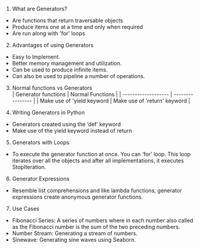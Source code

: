 1. What are Generators?
  * Are functions that return traversable objects
  * Produce items one at a time and only when required
  * Are run along with 'for' loops
  
  
2. Advantages of using Generators
  * Easy to Implement.
  * Better memory management and utilization.
  * Can be used to produce infinite items.
  * Can also be used to pipeline a number of operations.


3. Normal functions vs Generators\
  | Generator functions | Normal Functions |
  | ------------------- | ---------------- |
  | Make use of 'yield keyword | Make use of 'return' keyword |
  

4. Writing Generators in Python
  * Generators created using the ‘def’ keyword
  * Make use of the yield keyword instead of return


5. Generators with Loops
  * To execute the generator function at once. You can ‘for’ loop. This loop iterates over all the objects and after all implementations, it executes StopIteration.


6. Generator Expressions
  * Resemble list comprehensions and like lambda functions, generator expressions create anonymous generator functions.


7. Use Cases
  * Fibonacci Series: A series of numbers where in each number also called as the Fibonacci number is the sum of the two preceding numbers.
  * Number Stream: Generating a stream of numbers.
  * Sinewave: Generating sine waves using Seaborn.
